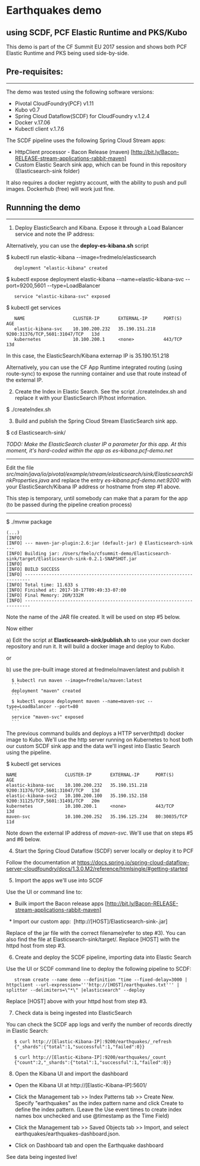 # Earthquakes demo 
## using SCDF, PCF Elastic Runtime and PKS/Kubo

This demo is part of the CF Summit EU 2017 session and shows both PCF Elastic Runtime and PKS being used side-by-side.

## Pre-requisites:
---
The demo was tested using the following software versions:
- Pivotal CloudFoundry(PCF) v1.11
- Kubo v0.7
- Spring Cloud Dataflow(SCDF) for CloudFoundry v.1.2.4
- Docker v.17.06
- Kubectl client v.1.7.6

The SCDF pipeline uses the following Spring Cloud Stream apps:
- HttpClient processor - Bacon Release (maven) [http://bit.ly/Bacon-RELEASE-stream-applications-rabbit-maven]
- Custom Elastic Search sink app, which can be found in this repository (Elasticsearch-sink folder)

It also requires a docker registry account, with the ability to push and pull images. Dockerhub (free) will work just fine.


## Runnning the demo
---

   1. Deploy ElasticSearch and Kibana. Expose it through a Load Balancer service and note the IP address:

   Alternatively, you can use the __deploy-es-kibana.sh__ script

   $ kubectl run elastic-kibana --image=fredmelo/elasticsearch
```
   deployment "elastic-kibana" created
```
   $ kubectl expose deployment elastic-kibana --name=elastic-kibana-svc --port=9200,5601 --type=LoadBalancer
```
   service "elastic-kibana-svc" exposed
```
   $ kubectl get services
```
   NAME                  CLUSTER-IP       EXTERNAL-IP      PORT(S)                         AGE
   elastic-kibana-svc    10.100.200.232   35.190.151.218   9200:31376/TCP,5601:31047/TCP   13d
   kubernetes            10.100.200.1     <none>           443/TCP                         13d
```

   In this case, the ElasticSearch/Kibana externap IP is 35.190.151.218

   Alternatively, you can use the CF App Runtime integrated routing (using route-sync) to expose the running container and use that route instead of the external IP.


   2. Create the Index in Elastic Search. See the script ./createIndex.sh and replace it with your ElasticSearch IP/host information.

   $ ./createIndex.sh


   3. Build and publish the Spring Cloud Stream ElasticSearch sink app. 

   $ cd Elasticsearch-sink/
   
   
   _TODO: Make the ElasticSearch cluster IP a parameter for this app. At this moment, it's hard-coded within the app as es-kibana.pcf-demo.net_
   
   ---
   Edit the file _src/main/java/io/pivotal/example/stream/elasticsearch/sink/ElasticsearchSinkProperties.java_ and replace the entry _es-kibana.pcf-demo.net:9200_ with your ElasticSearch/Kibana IP address or hostname from step #1 above.
   
   This step is temporary, until somebody can make that a param for the app (to be passed during the pipeline creation process)
   
   ---
   
   $ ./mvnw package
```
(...)
[INFO]
[INFO] --- maven-jar-plugin:2.6:jar (default-jar) @ Elasticsearch-sink ---
[INFO] Building jar: /Users/fmelo/cfsummit-demo/Elasticsearch-sink/target/Elasticsearch-sink-0.2.1-SNAPSHOT.jar
[INFO]
[INFO] BUILD SUCCESS
[INFO] ------------------------------------------------------------------------
[INFO] Total time: 11.633 s
[INFO] Finished at: 2017-10-17T09:49:33-07:00
[INFO] Final Memory: 26M/332M
[INFO] ------------------------------------------------------------------------
```

   Note the name of the JAR file created. It will be used on step #5 below.

   Now either

   a) Edit the script at __Elasticsearch-sink/publish.sh__ to use your own docker repository and run it. It will build a docker image and deploy to Kubo.  

   or

   b) use the pre-built image stored at fredmelo/maven:latest and publish it

      $ kubectl run maven --image=fredmelo/maven:latest
      ```
      deployment "maven" created
      ```
      $ kubectl expose deployment maven --name=maven-svc --type=LoadBalancer --port=80
      ``` 
      service "maven-svc" exposed
      ```

   The previous command builds and deploys a HTTP server(httpd) docker image to Kubo. We'll use the http server running on Kubernetes to host both our custom SCDF sink app and the data we'll ingest into Elastic Search using the pipeline.

   $ kubectl get services

   ```
   NAME                  CLUSTER-IP       EXTERNAL-IP      PORT(S)                         AGE
   elastic-kibana-svc    10.100.200.232   35.190.151.218   9200:31376/TCP,5601:31047/TCP   13d
   elastic-kibana-svc2   10.100.200.100   35.190.152.158   9200:31125/TCP,5601:31491/TCP   20m
   kubernetes            10.100.200.1     <none>           443/TCP                         13d
   maven-svc             10.100.200.252   35.196.125.234   80:30035/TCP                    11d
   ```
   
   Note down the external IP address of _maven-svc_. We'll use that on steps #5 and #6 below.


   4. Start the Spring Cloud Dataflow (SCDF) server locally or deploy it to PCF

   Follow the documentation at https://docs.spring.io/spring-cloud-dataflow-server-cloudfoundry/docs/1.3.0.M2/reference/htmlsingle/#getting-started


   5. Import the apps we'll use into SCDF

   Use the UI or command line to: 

   * Builk import the Bacon release apps [http://bit.ly/Bacon-RELEASE-stream-applications-rabbit-maven]

   * Import our custom app:  [http://[HOST]/Elasticsearch-sink-<version>.jar] 

   Replace <version> of the jar file with the correct filename(refer to step #3). You can also find the file at Elasticsearch-sink/target/. Replace [HOST] with the httpd host from step #3.


   6. Create and deploy the SCDF pipeline, importing data into Elastic Search

   Use the UI or SCDF command line to deploy the following pipeline to SCDF:

```
   stream create --name demo --definition "time --fixed-delay=3000 | httpclient --url-expression='''http://[HOST]/earthquakes.txt''' | splitter --delimiters=\"*\" |elasticsearch" --deploy
```

   Replace [HOST] above with your httpd host from step #3.


   7. Check data is being ingested into ElasticSearch

   You can check the SCDF app logs and verify the number of records directly in Elastic Search:

```
   $ curl http://[Elastic-Kibana-IP]:9200/earthquakes/_refresh
   {"_shards":{"total":1,"successful":1,"failed":0}}
    
   $ curl http://[Elastic-Kibana-IP]:9200/earthquakes/_count
   {"count":2,"_shards":{"total":1,"successful":1,"failed":0}}
```

   8. Open the Kibana UI and import the dashboard

   * Open the Kibana UI at http://[Elastic-Kibana-IP]:5601/

   * Click the Management tab >> Index Patterns tab >> Create New. Specify "earthquakes" as the index pattern name and click Create to define the index pattern. (Leave the Use event times to create index names box unchecked and use @timestamp as the Time Field)

   * Click the Management tab >> Saved Objects tab >> Import, and select earthquakes/earthquakes-dashboard.json.

   * Click on Dashboard tab and open the Earthquake dashboard

See data being ingested live!

